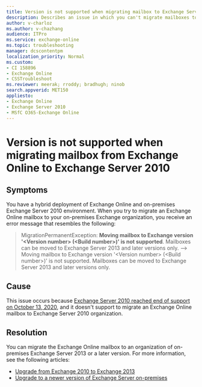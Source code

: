 ```yaml
---
title: Version is not supported when migrating mailbox to Exchange Server 2010
description: Describes an issue in which you can't migrate mailboxes to Exchange Server 2010 in a hybrid deployment because it is not supported.
author: v-charloz
ms.author: v-chazhang
audience: ITPro
ms.service: exchange-online
ms.topic: troubleshooting
manager: dcscontentpm
localization_priority: Normal
ms.custom:
- CI 158896
- Exchange Online
- CSSTroubleshoot
ms.reviewer: meerak; rroddy; bradhugh; ninob
search.appverid: MET150
appliesto:
- Exchange Online
- Exchange Server 2010
- MSfC O365-Exchange Online
---
```


# Version is not supported when migrating mailbox from Exchange Online to Exchange Server 2010

## Symptoms

You have a hybrid deployment of Exchange Online and on-premises Exchange Server 2010 environment. When you try to migrate an Exchange Online mailbox to your on-premises Exchange organization, you receive an error message that resembles the following:

> MigrationPermanentException: **Moving mailbox to Exchange version '\<Version number\> (\<Build number\>)' is not supported**. Mailboxes can be moved to Exchange Server 2013 and later versions only. --> Moving mailbox to Exchange version '\<Version number\> (\<Build number\>)' is not supported. Mailboxes can be moved to Exchange Server 2013 and later versions only.

## Cause

This issue occurs because [Exchange Server 2010 reached end of support on October 13, 2020](/microsoft-365/enterprise/exchange-2010-end-of-support), and it doesn't support to migrate an Exchange Online mailbox to Exchange Server 2010 organization.

## Resolution

You can migrate the Exchange Online mailbox to an organization of on-premises Exchange Server 2013 or a later version. For more information, see the following articles:

- [Upgrade from Exchange 2010 to Exchange 2013](/exchange/upgrade-from-exchange-2010-to-exchange-2013-exchange-2013-help)
- [Upgrade to a newer version of Exchange Server on-premises](/microsoft-365/enterprise/exchange-2010-end-of-support#upgrade-to-a-newer-version-of-exchange-server-on-premises)
